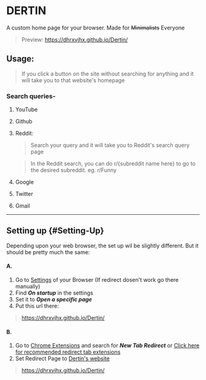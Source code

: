 # DERTIN

A custom home page for your browser. Made for ~~Minimalists~~ Everyone

> Preview: https://dhrxvjhx.github.io/Dertin/

## Usage:
> If you click a button on the site without searching for anything and it will take you to that website's homepage
### Search queries-
1. YouTube
2. Github
3. Reddit:
    > Search your query and it will take you to Reddit's search query page

    > In the Reddit search, you can do r/{subreddit name here} to go to the desired subreddit. eg. r/Funny
4. Google
5. Twitter
6. Gmail

---

## Setting up {#Setting-Up}
Depending upon your web browser, the set up wil be slightly different. But it should be pretty much the same:
#### A.
1. Go to [Settings](chrome://settings) of your Browser (If redirect dosen't work go there manually)
2. Find _**On startup**_ in the settings
3. Set it to _**Open a specific page**_
4. Put this url there:
>https://dhrxvjhx.github.io/Dertin/

#### B.
1. Go to [Chrome Extensions](https://chrome.google.com/webstore) and search for __*New Tab Redirect*__ or [Click here for recommended redirect tab extensions](https://chrome.google.com/webstore/detail/new-tab-redirect/icpgjfneehieebagbmdbhnlpiopdcmna)
2. Set Redirect Page to [Dertin's website](https://dhrxvjhx.github.io/Dertin/)
>https://dhrxvjhx.github.io/Dertin/